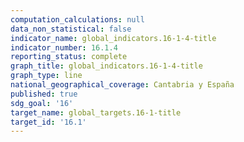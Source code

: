 ```yaml
---
computation_calculations: null
data_non_statistical: false
indicator_name: global_indicators.16-1-4-title
indicator_number: 16.1.4
reporting_status: complete
graph_title: global_indicators.16-1-4-title
graph_type: line
national_geographical_coverage: Cantabria y España
published: true
sdg_goal: '16'
target_name: global_targets.16-1-title
target_id: '16.1'
---
```

